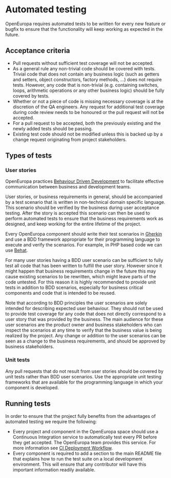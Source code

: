 # Automated testing

OpenEuropa requires automated tests to be written for every new feature or
bugfix to ensure that the functionality will keep working as expected in the
future.

## Acceptance criteria

* Pull requests without sufficient test coverage will not be accepted.
* As a general rule any non-trivial code should be covered with tests. Trivial
  code that does not contain any business logic (such as getters and setters,
  object constructors, factory methods, ...) does not require tests. However,
  any code that is non-trivial (e.g. containing switches, loops, arithmetic
  operations or any other business logic) should be fully covered by tests.
* Whether or not a piece of code is missing necessary coverage is at the
  discretion of the QA engineers. Any request for additional test coverage
  during code review needs to be honoured or the pull request will not be
  accepted.
* For a pull request to be accepted, both the previously existing and the newly
  added tests should be passing.
* Existing test code should not be modified unless this is backed up by a change
  request originating from project stakeholders.

## Types of tests

### User stories

OpenEuropa practices [Behaviour Driven Development][1] to facilitate effective
communication between business and development teams.

User stories, or business requirements in general, should be accompanied by a
test scenario that is written in non-technical domain specific language. This
scenario should be verified by the business during user acceptance testing.
After the story is accepted this scenario can then be used to perform automated
tests to ensure that the business requirements work as designed, and keep
working for the entire lifetime of the project.

Every OpenEuropa component should write their test scenarios in [Gherkin][2]
and use a BDD framework appropriate for their programming language to execute
and verify the scenarios. For example, in PHP based code we can use [Behat][3].

For many user stories having a BDD user scenario can be sufficient to fully
test all code that has been written to fulfill the user story. However since it
might happen that business requirements change in the future this may cause
existing scenarios to be rewritten, which might leave parts of the code
untested. For this reason it is highly recommended to provide unit tests in
addition to BDD scenarios, especially for business critical components and code
that is intended to be reused.

Note that according to BDD principles the user scenarios are solely intended
for describing expected user behaviour. They should not be used to provide test
coverage for any code that does not directly correspond to a user story that
was provided by the business. The main audience for these user scenarios are
the product owner and business stakeholders who can inspect the scenarios at
any time to verify that the business value is being realized by the project.
Any change or addition to the user scenarios can be seen as a change to the
business requirements, and should be approved by business stakeholders.

### Unit tests

Any pull requests that do not result from user stories should be covered by
unit tests rather than BDD user scenarios. Use the appropriate unit testing
frameworks that are available for the programming language in which your
component is developed.

## Running tests

In order to ensure that the project fully benefits from the advantages of
automated testing we require the following:

* Every project and component in the OpenEuropa space should use a Continuous
  Integration service to automatically test every PR before they get accepted.
  The OpenEuropa team provides this service. For more information see [CI
  Deployment Workflow](../docs/development/ci-deployment-workflow.md).
* Every component is required to add a section to the main README file that
  explains how to run the test suite on a local development environment. This
  will ensure that any contributor will have this important information readily
  available.

[1]: https://en.wikipedia.org/wiki/Behavior-driven_development
[2]: https://github.com/cucumber/cucumber/wiki/Gherkin
[3]: http://behat.org/
